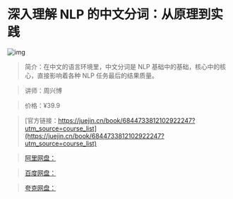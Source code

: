 # 深入理解 NLP 的中文分词：从原理到实践

![img](../../assets/16e4a65bafa2c3e5~tplv-t2oaga2asx-no-mark:280:280:200:280.png)

> 简介：在中文的语言环境里，中文分词是 NLP 基础中的基础，核心中的核心，直接影响着各种 NLP 任务最后的结果质量。

> 讲师：周兴博

> 价格：¥39.9

> [官方链接：https://juejin.cn/book/6844733812102922247?utm_source=course_list](https://juejin.cn/book/6844733812102922247?utm_source=course_list)

> [阿里网盘：]()

> [百度网盘：]()

> [夸克网盘：]()
